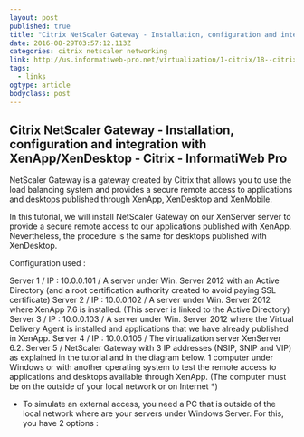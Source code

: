 ```yaml
---
layout: post 
published: true 
title: "Citrix NetScaler Gateway - Installation, configuration and integration with XenApp/XenDesktop - Citrix - InformatiWeb Pro" 
date: 2016-08-29T03:57:12.113Z
categories: citrix netscaler networking
link: http://us.informatiweb-pro.net/virtualization/1-citrix/18--citrix-netscaler-gateway-installation-configuration-and-integration-with-xenapp-xendesktop.html 
tags:
  - links
ogtype: article 
bodyclass: post 
---
```


## Citrix NetScaler Gateway - Installation, configuration and integration with XenApp/XenDesktop - Citrix - InformatiWeb Pro

 NetScaler Gateway is a gateway created by Citrix that allows you to use the load balancing system and provides a secure remote access to applications and desktops published through XenApp, XenDesktop and XenMobile.

In this tutorial, we will install NetScaler Gateway on our XenServer server to provide a secure remote access to our applications published with XenApp.
Nevertheless, the procedure is the same for desktops published with XenDesktop.

Configuration used :

Server 1 / IP : 10.0.0.101 / A server under Win. Server 2012 with an Active Directory (and a root certification authority created to avoid paying SSL certificate)
Server 2 / IP : 10.0.0.102 / A server under Win. Server 2012 where XenApp 7.6 is installed. (This server is linked to the Active Directory)
Server 3 / IP : 10.0.0.103 / A server under Win. Server 2012 where the Virtual Delivery Agent is installed and applications that we have already published in XenApp.
Server 4 / IP : 10.0.0.105 / The virtualization server XenServer 6.2.
Server 5 / NetScaler Gateway with 3 IP addresses (NSIP, SNIP and VIP) as explained in the tutorial and in the diagram below.
1 computer under Windows or with another operating system to test the remote access to applications and desktops available through XenApp. (The computer must be on the outside of your local network or on Internet *)
* To simulate an external access, you need a PC that is outside of the local network where are your servers under Windows Server.
For this, you have 2 options :

